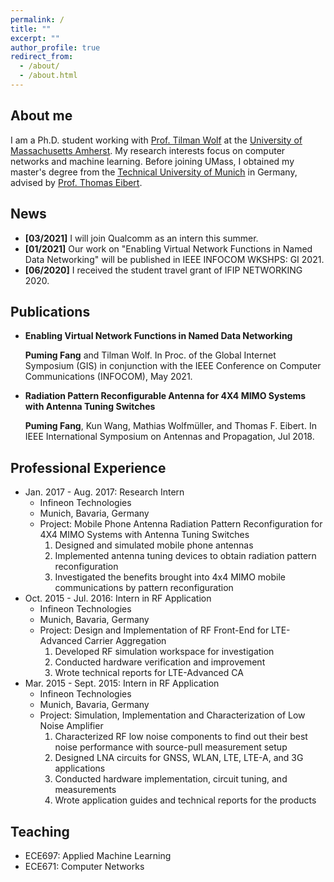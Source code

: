 ```yaml
---
permalink: /
title: ""
excerpt: ""
author_profile: true
redirect_from: 
  - /about/
  - /about.html
---
```


## About me
I am a Ph.D. student working with [Prof. Tilman Wolf](http://www.ecs.umass.edu/ece/wolf/) at the [University of Massachusetts Amherst](https://www.umass.edu/).  My research interests focus on computer networks and machine learning.  Before joining UMass, I obtained my master's degree from the [Technical University of Munich](https://www.tum.de/en/) in Germany, advised by [Prof. Thomas Eibert](https://www.ei.tum.de/en/hft/people/professors/prof-dr-ing-thomas-eibert/prof-dr-ing-thomas-eibert/). 

## News
* **[03/2021]** I will join Qualcomm as an intern this summer.
* **[01/2021]** Our work on "Enabling Virtual Network Functions in Named Data Networking" will be published in IEEE INFOCOM WKSHPS: GI 2021.
* **[06/2020]** I received the student travel grant of IFIP NETWORKING 2020.  

## Publications
* **Enabling Virtual Network Functions in Named Data Networking**

  **Puming Fang** and Tilman Wolf. In Proc. of the Global Internet Symposium (GIS) in conjunction with the IEEE Conference on Computer Communications (INFOCOM), May    2021.
* **Radiation Pattern Reconfigurable Antenna for 4X4 MIMO Systems with Antenna Tuning Switches**

  **Puming Fang**, Kun Wang, Mathias Wolfmüller, and Thomas F. Eibert. In IEEE International Symposium on Antennas and Propagation, Jul 2018. 
  
## Professional Experience
* Jan. 2017 - Aug. 2017: Research Intern
  * Infineon Technologies
  * Munich, Bavaria, Germany
  * Project: Mobile Phone Antenna Radiation Pattern Reconfiguration for 4X4 MIMO Systems with Antenna Tuning Switches
    1. Designed and simulated mobile phone antennas
    2. Implemented antenna tuning devices to obtain radiation pattern reconfiguration
    3. Investigated the benefits brought into 4x4 MIMO mobile communications by pattern reconfiguration
* Oct. 2015 - Jul. 2016: Intern in RF Application
  * Infineon Technologies
  * Munich, Bavaria, Germany
  * Project: Design and Implementation of RF Front-End for LTE-Advanced Carrier Aggregation
    1. Developed RF simulation workspace for investigation
    2. Conducted hardware verification and improvement
    3. Wrote technical reports for LTE-Advanced CA
* Mar. 2015 - Sept. 2015: Intern in RF Application
  * Infineon Technologies
  * Munich, Bavaria, Germany
  * Project: Simulation, Implementation and Characterization of Low Noise Amplifier
    1. Characterized RF low noise components to find out their best noise performance with source-pull measurement setup
    2. Designed LNA circuits for GNSS, WLAN, LTE, LTE-A, and 3G applications
    3. Conducted hardware implementation, circuit tuning, and measurements
    4. Wrote application guides and technical reports for the products

## Teaching
* ECE697: Applied Machine Learning 
* ECE671: Computer Networks 
